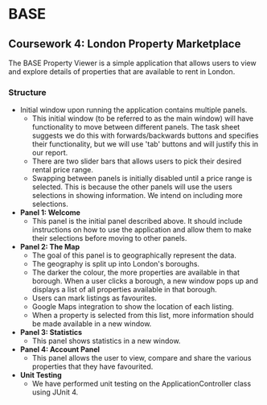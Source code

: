 # BASE

## Coursework 4: London Property Marketplace
The BASE Property Viewer is a simple application that allows users to view and explore details of properties that are available to rent in London. 
### Structure

* Initial window upon running the application contains multiple panels.
    * This initial window (to be referred to as the main window) will have functionality to move between different panels.
       The task sheet suggests we do this with forwards/backwards buttons and specifies their functionality, but we will use 'tab' buttons and will justify this in our report.
    * There are two slider bars that allows users to pick their desired rental price range. 
    * Swapping between panels is initially disabled until a price range is selected. This is because the other panels will use the users selections in showing information. We intend on including more selections.
* **Panel 1: Welcome**
    * This panel is the initial panel described above. It should include instructions on how to use the application and allow them to make their selections before moving to other panels.
* **Panel 2: The Map**
    * The goal of this panel is to geographically represent the data.
    * The geography is split up into London's boroughs.
    * The darker the colour, the more properties are available in that borough. When a user clicks a borough, a new window pops up and displays a list of all properties available in that borough.
    * Users can mark listings as favourites.
    * Google Maps integration to show the location of each listing.
    * When a property is selected from this list, more information should be made available in a new window.
* **Panel 3: Statistics**
    * This panel shows statistics in a new window.
* **Panel 4: Account Panel**
    * This panel allows the user to view, compare and share the various properties that they have favourited.
*  **Unit Testing**
    * We have performed unit testing on the ApplicationController class using JUnit 4.
